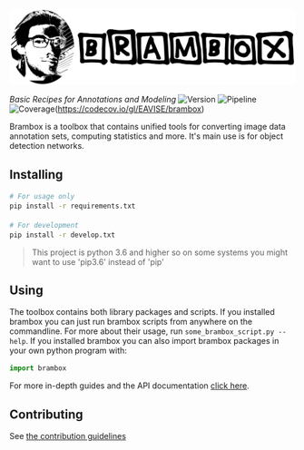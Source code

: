 <img src="docs/.static/logo-wide.png" alt="Logo" width="1000" />

_Basic Recipes for Annotations and Modeling_
![Version][version-badge]
![Pipeline][pipeline-badge]
![Coverage][coverage-badge](https://codecov.io/gl/EAVISE/brambox)

Brambox is a toolbox that contains unified tools for converting image data annotation sets,
computing statistics and more.
It's main use is for object detection networks.


## Installing
```bash
# For usage only
pip install -r requirements.txt

# For development
pip install -r develop.txt
```
> This project is python 3.6 and higher so on some systems you might want to use 'pip3.6' instead of 'pip'


## Using
The toolbox contains both library packages and scripts.
If you installed brambox you can just run brambox scripts from anywhere on the commandline.
For more about their usage, run `some_brambox_script.py --help`.
If you installed brambox you can also import brambox packages in your own python program with:
```python
import brambox
```
For more in-depth guides and the API documentation [click here][doc-url].


## Contributing
See [the contribution guidelines](CONTRIBUTING.md)

[version-badge]: https://img.shields.io/badge/version-1.0.0-blue.svg
[pipeline-badge]: https://gitlab.com/EAVISE/brambox/badges/develop/pipeline.svg
[coverage-badge]: https://codecov.io/gl/EAVISE/brambox/branch/develop/graph/badge.svg
[doc-url]: https://eavise.gitlab.io/brambox

